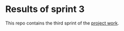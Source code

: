 # Results of sprint 3

This repo contains the third sprint of the [project work](https://fh-cloud-computing.github.io/projectwork/).
